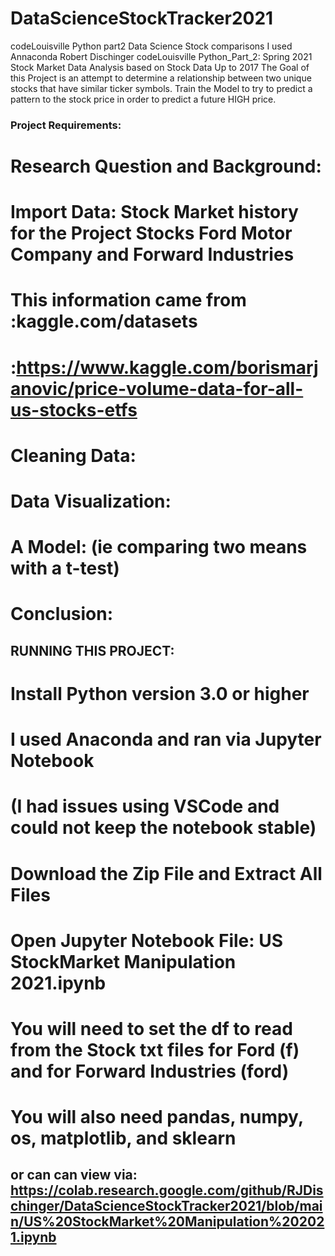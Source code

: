# DataScienceStockTracker2021
codeLouisville Python part2 Data Science Stock comparisons
I used Annaconda
Robert Dischinger codeLouisville Python_Part_2: Spring 2021
Stock Market Data Analysis based on Stock Data Up to 2017
The Goal of this Project is an attempt to determine a relationship between two unique stocks that have similar ticker symbols.
Train the Model to try to predict a pattern to the stock price in order to predict a future HIGH price.

### Project Requirements:
#    Research Question and Background: 
#    Import Data:  Stock Market history for the Project Stocks   Ford Motor Company   and   Forward Industries
#       This information came from :kaggle.com/datasets
#                                  :https://www.kaggle.com/borismarjanovic/price-volume-data-for-all-us-stocks-etfs
#    Cleaning Data:
#    Data Visualization:
#    A Model:  (ie comparing two means with a t-test)
#    Conclusion:  

## RUNNING THIS PROJECT:
# Install Python version 3.0 or higher
# I used Anaconda and ran via Jupyter Notebook
#   (I had issues using VSCode and could not keep the notebook stable)
# Download the Zip File and Extract All Files
# Open Jupyter Notebook File:  US StockMarket Manipulation 2021.ipynb
#   You will need to set the df to read from the Stock txt files for Ford (f) and for Forward Industries (ford)
# You will also need pandas, numpy, os, matplotlib, and sklearn

## or can can view via: https://colab.research.google.com/github/RJDischinger/DataScienceStockTracker2021/blob/main/US%20StockMarket%20Manipulation%202021.ipynb
